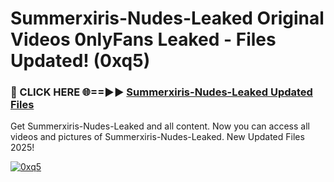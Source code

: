 # Summerxiris-Nudes-Leaked Original Videos 0nlyFans Leaked - Files Updated! (0xq5)

<h3>🔴 CLICK HERE 🌐==►► <a href="https://tinyurl.com/52m3yx9h" rel="nofollow">Summerxiris-Nudes-Leaked Updated Files</a></h3>

Get Summerxiris-Nudes-Leaked and all content. Now you can access all videos and pictures of Summerxiris-Nudes-Leaked. New Updated Files 2025!

[![0xq5](https://i.imgur.com/TnHtlc8.gif)](https://tinyurl.com/52m3yx9h)
